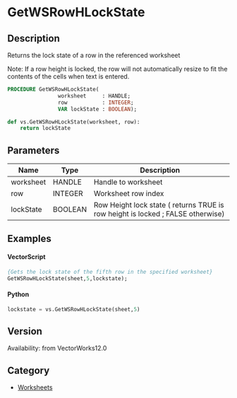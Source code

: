 # GetWSRowHLockState

## Description
Returns the lock state of a row in the referenced worksheet

Note: If a row height is locked, the row will not automatically resize to fit the contents of the cells when text is entered.

```pascal
PROCEDURE GetWSRowHLockState(
				worksheet     : HANDLE;
				row           : INTEGER;
				VAR lockState : BOOLEAN);
```

```python
def vs.GetWSRowHLockState(worksheet, row):
    return lockState
```

## Parameters
|Name|Type|Description|
|---|---|---|
|worksheet|HANDLE|Handle to worksheet|
|row|INTEGER|Worksheet row index|
|lockState|BOOLEAN|Row Height lock state ( returns TRUE is row height is locked ; FALSE otherwise)|

## Examples
#### VectorScript ####
```pascal
{Gets the lock state of the fifth row in the specified worksheet}
GetWSRowHLockState(sheet,5,lockstate);
```
#### Python ####
```python
lockstate = vs.GetWSRowHLockState(sheet,5)
```

## Version
Availability: from VectorWorks12.0

## Category
* [Worksheets](../Categories/Worksheets.md)
